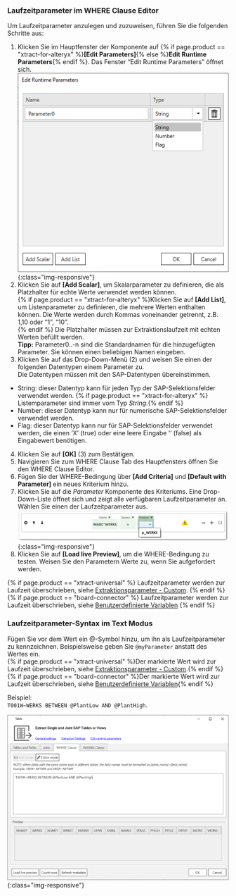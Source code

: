 
### Laufzeitparameter im WHERE Clause Editor

Um Laufzeitparameter anzulegen und zuzuweisen, führen Sie die folgenden Schritte aus: 

1. Klicken Sie im Hauptfenster der Komponente auf {% if page.product == "xtract-for-alteryx" %}**[Edit Parameters]**{% else %}**Edit Runtime Parameters**{% endif %}.
Das Fenster “Edit Runtime Parameters” öffnet sich.<br>
![dd-parameters](/img/content/where-clause-parameter.png){:class="img-responsive"}
2. Klicken Sie auf **[Add Scalar]**, um Skalarparameter zu definieren, die als Platzhalter für echte Werte verwendet werden können.<br>
{% if page.product == "xtract-for-alteryx" %}Klicken Sie auf **[Add List]**, um Listenparameter zu definieren, die mehrere Werten enthalten können. Die Werte werden durch Kommas voneinander getrennt, z.B. 1,10 oder “1”, “10”.<br>{% endif %} Die Platzhalter müssen zur Extraktionslaufzeit mit echten Werten befüllt werden.<br>
**Tipp:** Parameter0..-n sind die Standardnamen für die hinzugefügten Parameter. Sie können einen beliebigen Namen eingeben.
3. Klicken Sie auf das Drop-Down-Menü (2) und weisen Sie einen der folgenden Datentypen einem Parameter zu. <br>
Die Datentypen müssen mit den SAP-Datentypen übereinstimmen.
- String: dieser Datentyp kann für jeden Typ der SAP-Selektionsfelder verwendet werden. {% if page.product == "xtract-for-alteryx" %} Listemparameter sind immer vom Typ *String*.{% endif %}
- Number: dieser Datentyp kann nur für numerische SAP-Selektionsfelder verwendet werden.
- Flag: dieser Datentyp kann nur für SAP-Selektionsfelder verwendet werden, die einen ‘X’ (true) oder eine leere Eingabe ‘‘ (false) als Eingabewert benötigen.
4. Klicken Sie auf **[OK]** (3) zum Bestätigen.
5. Navigieren Sie zum WHERE Clause Tab des Hauptfensters öffnen Sie den WHERE Clause Editor.
6. Fügen Sie der WHERE-Bedingung über **[Add Criteria]** und **[Default with Parameter]** ein neues Kriterium hinzu.
7. Klicken Sie auf die *Parameter* Komponente des Kriteriums. Eine Drop-Down-Liste öffnet sich und zeigt alle verfügbaren Laufzeitparameter an.
Wählen Sie einen der Laufzeitparameter aus.<br>
![WHERE-Clause-Builder-Example](/img/content/where-clause-param.png){:class="img-responsive"}
8. Klicken Sie auf **[Load live Preview]**, um die WHERE-Bedingung zu testen. 
Weisen Sie den Parametern Werte zu, wenn Sie aufgefordert werden.

{% if page.product == "xtract-universal" %}
Laufzeitparameter werden zur Laufzeit überschrieben, siehe [Extraktionsparameter - Custom](../execute-and-automate-extractions/extraction-parameters#custom).
{% endif %}
{% if page.product == "board-connector" %}
Laufzeitparameter werden zur Laufzeit überschrieben, siehe [Benutzerdefinierte Variablen](../fortgeschrittene-techniken/benutzerdefinierte-variablen)
{% endif %}

### Laufzeitparameter-Syntax im Text Modus

Fügen Sie vor dem Wert ein @-Symbol hinzu, um ihn als Laufzeitparameter zu kennzeichnen. Beispielsweise geben Sie `@myParameter` anstatt des Wertes ein.<br>
{% if page.product == "xtract-universal" %}Der markierte Wert wird zur Laufzeit überschrieben, siehe [Extraktionsparameter - Custom](../execute-and-automate-extractions/extraction-parameters#custom).{% endif %}
{% if page.product == "board-connector" %}Der markierte Wert wird zur Laufzeit überschrieben, siehe [Benutzerdefinierte Variablen](../fortgeschrittene-techniken/benutzerdefinierte-variablen){% endif %}

Beispiel: <br>
`T001W~WERKS BETWEEN @PlantLow AND @PlantHigh`.

![Extraction-User-Variables](/img/content/Extraction-User-Variables.png){:class="img-responsive"}